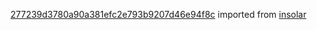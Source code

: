 [277239d3780a90a381efc2e793b9207d46e94f8c](https://github.com/insolar/insolar/commit/277239d3780a90a381efc2e793b9207d46e94f8c) imported from [insolar](https://github.com/insolar/insolar)
